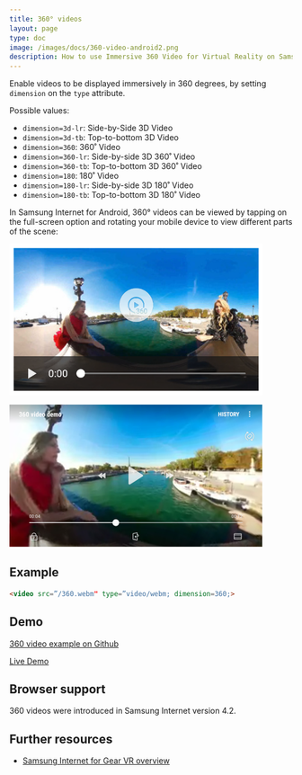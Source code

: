 ```yaml
---
title: 360° videos
layout: page
type: doc
image: /images/docs/360-video-android2.png
description: How to use Immersive 360 Video for Virtual Reality on Samsung Internet and Samsung Internet for GearVR.
---
```

Enable videos to be displayed immersively in 360 degrees, by setting `dimension`
on the `type` attribute.

Possible values:

* `dimension=3d-lr`: Side-by-Side 3D Video
* `dimension=3d-tb`: Top-to-bottom 3D Video
* `dimension=360`: 360˚ Video
* `dimension=360-lr`: Side-by-side 3D 360˚ Video
* `dimension=360-tb`: Top-to-bottom 3D 360˚ Video
* `dimension=180`: 180˚ Video
* `dimension=180-lr`: Side-by-side 3D 180˚ Video
* `dimension=180-tb`: Top-to-bottom 3D 180˚ Video

In Samsung Internet for Android, 360° videos can be viewed by tapping on the full-screen option
and rotating your mobile device to view different parts of the scene:

![360° video option displayed in Samsung Internet for Android](/images/docs/360-video-android1.png)

![360° video viewed in Samsung Internet for Android](/images/docs/360-video-android2.png)


## Example

```html
<video src=”/360.webm" type=”video/webm; dimension=360;>
```

## Demo

[360 video example on Github](https://github.com/SamsungInternet/examples/tree/master/360-video)

[Live Demo](https://samsunginter.net/examples/360-video/)

## Browser support

360 videos were introduced in Samsung Internet version 4.2.

## Further resources

* [Samsung Internet for Gear VR overview](http://developer.samsung.com/internet#gearvr-overview)
